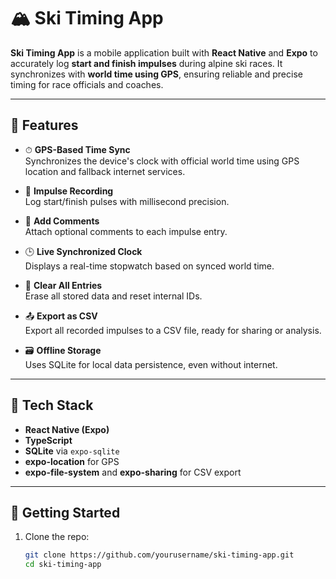 # 🏔️ Ski Timing App

**Ski Timing App** is a mobile application built with **React Native** and **Expo** to accurately log **start and finish impulses** during alpine ski races. It synchronizes with **world time using GPS**, ensuring reliable and precise timing for race officials and coaches.

---

## 📱 Features

- ⏱ **GPS-Based Time Sync**  
  Synchronizes the device's clock with official world time using GPS location and fallback internet services.

- 🔴 **Impulse Recording**  
  Log start/finish pulses with millisecond precision.

- 💬 **Add Comments**  
  Attach optional comments to each impulse entry.

- 🕒 **Live Synchronized Clock**  
  Displays a real-time stopwatch based on synced world time.

- 🧹 **Clear All Entries**  
  Erase all stored data and reset internal IDs.

- 📤 **Export as CSV**  
  Export all recorded impulses to a CSV file, ready for sharing or analysis.

- 🗃️ **Offline Storage**  
  Uses SQLite for local data persistence, even without internet.

---

## 🧰 Tech Stack

- **React Native (Expo)**
- **TypeScript**
- **SQLite** via `expo-sqlite`
- **expo-location** for GPS
- **expo-file-system** and **expo-sharing** for CSV export

---

## 🚀 Getting Started

1. Clone the repo:
   ```bash
   git clone https://github.com/yourusername/ski-timing-app.git
   cd ski-timing-app
